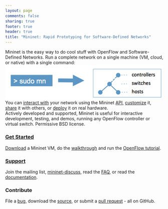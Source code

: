 ```yaml
---
layout: page
comments: false
sharing: true
footer: true
header: true
title: "Mininet: Rapid Prototyping for Software-Defined Networks"
---
```


<style>article header { display: none; }</style>

<div class="frontpageparagraph">
Mininet is the easy way to do cool stuff with OpenFlow and Software-Defined Networks.
Run a complete network on a single machine (VM, cloud, or native) with a single command:
</div>

<div class="frontpagediagram">
<img src="images/frontpage_diagram.png">
</div>

<div class="frontpageparagraph">
You can <a href="sample-workflow#Interacting_with_a_Network">interact with</a>
your network using the Mininet
<a href="/api/hierarchy.html">API</a>,
<a href="sample-workflow#customizing-a-network">customize</a> it,
<a href="sample-workflow#sharing-a-network">share</a> it with others,
or
<a href="sample-workflow#running-on-hardware">deploy</a>
 it on real hardware.
</div>

<div class="frontpageparagraph">
Actively developed and supported, Mininet is useful for interactive development, testing, and demos, running any OpenFlow controller or virtual switch.  Permissive BSD license.
</div>

<div class="frontpagebutton">
<div class="buttontitle"><h3><a href="download">Get Started</a></h3></div>
<div class="buttontext">
<p>
<!-- No video yet!
Watch the intro video,
-->
<a href="download">Download</a> a Mininet VM,
do the <a href="walkthrough" title="Walkthrough">walkthrough</a>
and run the <a href="http://www.openflow.org/wk/index.php/OpenFlow_Tutorial" title="Title">OpenFlow tutorial</a>.
</p>
</div>
</div>

<div class="frontpagebutton">
<div class="buttontitle"><h3><a href="support">Support</a></h3></div>
<div class="buttontext">
<p>
Join the mailing list, <a href="https://mailman.stanford.edu/mailman/alt/members?list=mininet-discuss">mininet-discuss</a>, read the
<a href="https://github.com/mininet/mininet/wiki/FAQ">FAQ</a>, or read the
<a href="https://github.com/mininet/mininet/wiki/Documentation">documentation</a>.
</p>
</div>
</div>

<div class="frontpagebutton">
<div class="buttontitle"><h3>Contribute</h3></div>
<div class="buttontext">
<p>
File a <a href="https://github.com/mininet/mininet/issues?milestone=1&state=open">bug</a>, download the <a href="https://github.com/mininet/mininet">source</a>, or submit a <a href="https://github.com/mininet/mininet/pulls">pull request</a> - all on GitHub.
</p>
</div>
</div>
